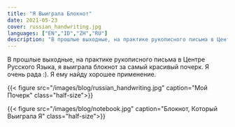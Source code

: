 ```yaml
---
title: "Я Выиграла Блокнот"
date: 2021-05-23
cover: russian_handwriting.jpg
languages: ["EN","ID","ZH","RU"]
description: "В прошлые выходные, на практике рукописного письма в Центре Русского Языка, я выиграла блокнот..."
---
```


В прошлые выходные, на практике рукописного письма в Центре Русского Языка, я выиграла блокнот за самый красивый почерк. 
Я очень рада :). Я ему найду хорошее применение. 

{{< figure src="/images/blog/russian_handwriting.jpg" caption="Мой Почерк" class="half-size">}}

{{< figure src="/images/blog/notebook.jpg" caption="Блокнот, Который Выиграла Я" class="half-size">}}
